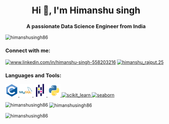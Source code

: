 <h1 align="center">Hi 👋, I'm Himanshu singh</h1>
<h3 align="center">A passionate Data Science Engineer from India</h3>

<p align="left"> <img src="https://komarev.com/ghpvc/?username=himanshusingh86&label=Profile%20views&color=0e75b6&style=flat" alt="himanshusingh86" /> </p>

<h3 align="left">Connect with me:</h3>
<p align="left">
<a href="https://linkedin.com/in/www.linkedin.com/in/himanshu-singh-558203216" target="blank"><img align="center" src="https://raw.githubusercontent.com/rahuldkjain/github-profile-readme-generator/master/src/images/icons/Social/linked-in-alt.svg" alt="www.linkedin.com/in/himanshu-singh-558203216" height="30" width="40" /></a>
<a href="https://instagram.com/himanshu_rajput.25" target="blank"><img align="center" src="https://raw.githubusercontent.com/rahuldkjain/github-profile-readme-generator/master/src/images/icons/Social/instagram.svg" alt="himanshu_rajput.25" height="30" width="40" /></a>
</p>

<h3 align="left">Languages and Tools:</h3>
<p align="left"> <a href="https://www.cprogramming.com/" target="_blank" rel="noreferrer"> <img src="https://raw.githubusercontent.com/devicons/devicon/master/icons/c/c-original.svg" alt="c" width="40" height="40"/> </a> <a href="https://www.mysql.com/" target="_blank" rel="noreferrer"> <img src="https://raw.githubusercontent.com/devicons/devicon/master/icons/mysql/mysql-original-wordmark.svg" alt="mysql" width="40" height="40"/> </a> <a href="https://pandas.pydata.org/" target="_blank" rel="noreferrer"> <img src="https://raw.githubusercontent.com/devicons/devicon/2ae2a900d2f041da66e950e4d48052658d850630/icons/pandas/pandas-original.svg" alt="pandas" width="40" height="40"/> </a> <a href="https://www.python.org" target="_blank" rel="noreferrer"> <img src="https://raw.githubusercontent.com/devicons/devicon/master/icons/python/python-original.svg" alt="python" width="40" height="40"/> </a> <a href="https://scikit-learn.org/" target="_blank" rel="noreferrer"> <img src="https://upload.wikimedia.org/wikipedia/commons/0/05/Scikit_learn_logo_small.svg" alt="scikit_learn" width="40" height="40"/> </a> <a href="https://seaborn.pydata.org/" target="_blank" rel="noreferrer"> <img src="https://seaborn.pydata.org/_images/logo-mark-lightbg.svg" alt="seaborn" width="40" height="40"/> </a> </p>

<p><img align="left" src="https://github-readme-stats.vercel.app/api/top-langs?username=himanshusingh86&show_icons=true&locale=en&layout=compact" alt="himanshusingh86" /></p>

<p>&nbsp;<img align="center" src="https://github-readme-stats.vercel.app/api?username=himanshusingh86&show_icons=true&locale=en" alt="himanshusingh86" /></p>

<p><img align="center" src="https://github-readme-streak-stats.herokuapp.com/?user=himanshusingh86&" alt="himanshusingh86" /></p>
